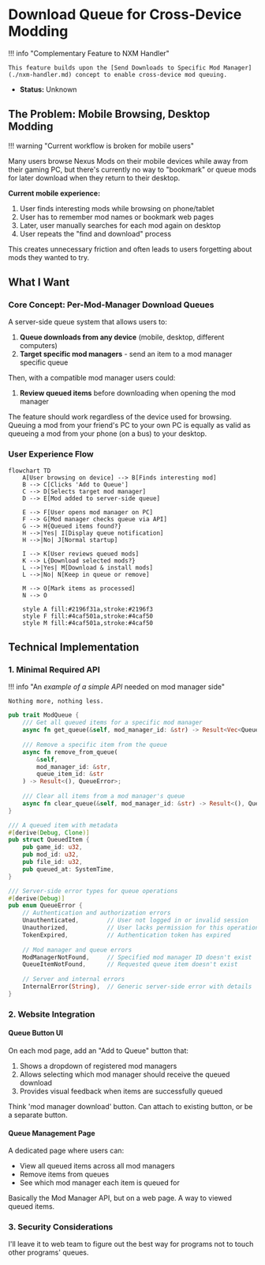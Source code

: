 # Download Queue for Cross-Device Modding

!!! info "Complementary Feature to NXM Handler"
    
    This feature builds upon the [Send Downloads to Specific Mod Manager](./nxm-handler.md) concept to enable cross-device mod queuing.

- **Status:** Unknown

## The Problem: Mobile Browsing, Desktop Modding

!!! warning "Current workflow is broken for mobile users"

Many users browse Nexus Mods on their mobile devices while away from their gaming PC, but there's currently no way to "bookmark" or queue mods for later download when they return to their desktop.

**Current mobile experience:**

1. User finds interesting mods while browsing on phone/tablet
2. User has to remember mod names or bookmark web pages
3. Later, user manually searches for each mod again on desktop
4. User repeats the "find and download" process

This creates unnecessary friction and often leads to users forgetting about mods they wanted to try.

## What I Want

### Core Concept: Per-Mod-Manager Download Queues

A server-side queue system that allows users to:

1. **Queue downloads from any device** (mobile, desktop, different computers)
2. **Target specific mod managers** - send an item to a mod manager specific queue

Then, with a compatible mod manager users could:

1. **Review queued items** before downloading when opening the mod manager

The feature should work regardless of the device used for browsing.
Queuing a mod from your friend's PC to your own PC is equally as valid as queueing a mod from
your phone (on a bus) to your desktop.

### User Experience Flow

```mermaid
flowchart TD
    A[User browsing on device] --> B[Finds interesting mod]
    B --> C[Clicks 'Add to Queue']
    C --> D[Selects target mod manager]
    D --> E[Mod added to server-side queue]
    
    E --> F[User opens mod manager on PC]
    F --> G[Mod manager checks queue via API]
    G --> H{Queued items found?}
    H -->|Yes| I[Display queue notification]
    H -->|No| J[Normal startup]
    
    I --> K[User reviews queued mods]
    K --> L{Download selected mods?}
    L -->|Yes| M[Download & install mods]
    L -->|No| N[Keep in queue or remove]
    
    M --> O[Mark items as processed]
    N --> O
    
    style A fill:#2196f31a,stroke:#2196f3
    style F fill:#4caf501a,stroke:#4caf50
    style M fill:#4caf501a,stroke:#4caf50
```

## Technical Implementation

### 1. Minimal Required API

!!! info "An *example of a simple API* needed on mod manager side"

    Nothing more, nothing less.

```rust
pub trait ModQueue {
    /// Get all queued items for a specific mod manager
    async fn get_queue(&self, mod_manager_id: &str) -> Result<Vec<QueuedItem>, QueueError>;
    
    /// Remove a specific item from the queue
    async fn remove_from_queue(
        &self,
        mod_manager_id: &str,
        queue_item_id: &str
    ) -> Result<(), QueueError>;
    
    /// Clear all items from a mod manager's queue
    async fn clear_queue(&self, mod_manager_id: &str) -> Result<(), QueueError>;
}

/// A queued item with metadata
#[derive(Debug, Clone)]
pub struct QueuedItem {
    pub game_id: u32,
    pub mod_id: u32,
    pub file_id: u32,
    pub queued_at: SystemTime,
}

/// Server-side error types for queue operations
#[derive(Debug)]
pub enum QueueError {
    // Authentication and authorization errors
    Unauthenticated,        // User not logged in or invalid session
    Unauthorized,           // User lacks permission for this operation
    TokenExpired,           // Authentication token has expired
    
    // Mod manager and queue errors
    ModManagerNotFound,     // Specified mod manager ID doesn't exist
    QueueItemNotFound,      // Requested queue item doesn't exist
    
    // Server and internal errors
    InternalError(String),  // Generic server-side error with details
}
```

### 2. Website Integration

#### Queue Button UI

On each mod page, add an "Add to Queue" button that:

1. Shows a dropdown of registered mod managers
2. Allows selecting which mod manager should receive the queued download
3. Provides visual feedback when items are successfully queued

Think 'mod manager download' button.
Can attach to existing button, or be a separate button.

#### Queue Management Page

A dedicated page where users can:

- View all queued items across all mod managers
- Remove items from queues
- See which mod manager each item is queued for

Basically the Mod Manager API, but on a web page. A way to viewed queued items.

### 3. Security Considerations

I'll leave it to web team to figure out the best way for programs not to touch other programs' queues.